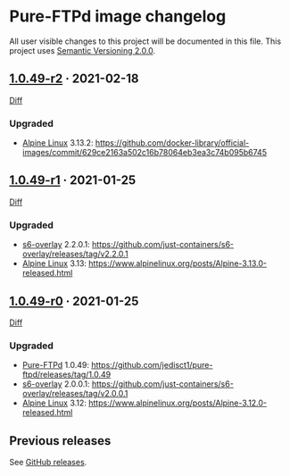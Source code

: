 Pure-FTPd image changelog
=========================

All user visible changes to this project will be documented in this file. This project uses [Semantic Versioning 2.0.0].




## [1.0.49-r2] · 2021-02-18
[1.0.49-r2]: /../../tree/1.0.49-r2

[Diff](/../../compare/1.0.49-r1...1.0.49-r2)

### Upgraded

- [Alpine Linux] 3.13.2: <https://github.com/docker-library/official-images/commit/629ce2163a502c16b78064eb3ea3c74b095b6745>




## [1.0.49-r1] · 2021-01-25
[1.0.49-r1]: /../../tree/1.0.49-r1

[Diff](/../../compare/1.0.49-r0...1.0.49-r1)

### Upgraded

- [s6-overlay] 2.2.0.1: <https://github.com/just-containers/s6-overlay/releases/tag/v2.2.0.1>
- [Alpine Linux] 3.13: <https://www.alpinelinux.org/posts/Alpine-3.13.0-released.html>




## [1.0.49-r0] · 2021-01-25
[1.0.49-r0]: /../../tree/1.0.49-r0

[Diff](/../../compare/1.0.48...1.0.49-r0)

### Upgraded

- [Pure-FTPd] 1.0.49: <https://github.com/jedisct1/pure-ftpd/releases/tag/1.0.49>
- [s6-overlay] 2.0.0.1: <https://github.com/just-containers/s6-overlay/releases/tag/v2.0.0.1>
- [Alpine Linux] 3.12: <https://www.alpinelinux.org/posts/Alpine-3.12.0-released.html>




## Previous releases

See [GitHub releases](/../../releases).





[Alpine Linux]: https://www.alpinelinux.org
[Pure-FTPd]: https://github.com/jedisct1/pure-ftpd
[s6-overlay]: https://github.com/just-containers/s6-overlay
[Semantic Versioning 2.0.0]: https://semver.org
